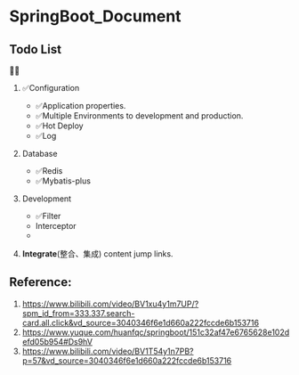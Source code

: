 # SpringBoot_Document

## Todo List

🔳✅

1. ✅Configuration
    - ✅Application properties.
    - ✅Multiple Environments to development and production.
    - ✅Hot Deploy
    - ✅Log
2. Database
    - ✅Redis
    - ✅Mybatis-plus
3. Development
    - ✅Filter
    - Interceptor
    -

100. **Integrate**(整合、集成) content jump links.

## Reference:

1. https://www.bilibili.com/video/BV1xu4y1m7UP/?spm_id_from=333.337.search-card.all.click&vd_source=3040346f6e1d660a222fccde6b153716
2. https://www.yuque.com/huanfqc/springboot/151c32af47e6765628e102defd05b954#Ds9hV
3. https://www.bilibili.com/video/BV1T54y1n7PB?p=57&vd_source=3040346f6e1d660a222fccde6b153716